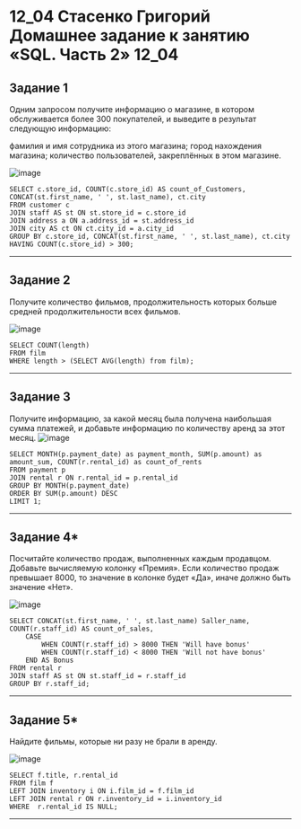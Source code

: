 # 12_04 Стасенко Григорий Домашнее задание к занятию «SQL. Часть 2» 12_04

## Задание 1
Одним запросом получите информацию о магазине, в котором обслуживается более 300 покупателей, и выведите в результат следующую информацию:

фамилия и имя сотрудника из этого магазина;
город нахождения магазина;
количество пользователей, закреплённых в этом магазине.

![image](https://github.com/Nightnek/HW_12_04/assets/127677631/5f3201ed-7204-4a06-b17a-2c7504c8e1c9)

````
SELECT c.store_id, COUNT(c.store_id) AS count_of_Customers, CONCAT(st.first_name, ' ', st.last_name), ct.city
FROM customer c
JOIN staff AS st ON st.store_id = c.store_id
JOIN address a ON a.address_id = st.address_id
JOIN city AS ct ON ct.city_id = a.city_id
GROUP BY c.store_id, CONCAT(st.first_name, ' ', st.last_name), ct.city
HAVING COUNT(c.store_id) > 300;
````
---
## Задание 2
Получите количество фильмов, продолжительность которых больше средней продолжительности всех фильмов.

![image](https://github.com/Nightnek/HW_12_04/assets/127677631/3e8b4b09-6434-487b-821f-f55bc472bbf4)


````
SELECT COUNT(length)
FROM film
WHERE length > (SELECT AVG(length) from film);
````
---

## Задание 3
Получите информацию, за какой месяц была получена наибольшая сумма платежей, и добавьте информацию по количеству аренд за этот месяц.
![image](https://github.com/Nightnek/HW_12_04/assets/127677631/2bedfae9-cb4f-47dd-ad59-a2483c795db6)

````
SELECT MONTH(p.payment_date) as payment_month, SUM(p.amount) as amount_sum, COUNT(r.rental_id) as count_of_rents
FROM payment p
JOIN rental r ON r.rental_id = p.rental_id 
GROUP BY MONTH(p.payment_date)
ORDER BY SUM(p.amount) DESC
LIMIT 1;

````
---

## Задание 4*
Посчитайте количество продаж, выполненных каждым продавцом. Добавьте вычисляемую колонку «Премия». Если количество продаж превышает 8000, то значение в колонке будет «Да», иначе должно быть значение «Нет».

![image](https://github.com/Nightnek/HW_12_04/assets/127677631/416876ff-a014-4d7b-aa1c-3936ecd222d3)


````
SELECT CONCAT(st.first_name, ' ', st.last_name) Saller_name, COUNT(r.staff_id) AS count_of_sales,
	CASE
		WHEN COUNT(r.staff_id) > 8000 THEN 'Will have bonus'
		WHEN COUNT(r.staff_id) < 8000 THEN 'Will not have bonus'
	END AS Bonus	
FROM rental r
JOIN staff AS st ON st.staff_id = r.staff_id
GROUP BY r.staff_id;
````
---

## Задание 5*
Найдите фильмы, которые ни разу не брали в аренду.

![image](https://github.com/Nightnek/HW_12_04/assets/127677631/6f6efe96-e76c-4658-a561-9e7517e18a21)

````
SELECT f.title, r.rental_id 
FROM film f 
LEFT JOIN inventory i ON i.film_id = f.film_id 
LEFT JOIN rental r ON r.inventory_id = i.inventory_id 
WHERE  r.rental_id IS NULL;
````
---
